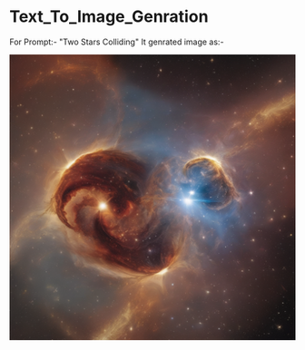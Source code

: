 # Text_To_Image_Genration

For Prompt:- "Two Stars Colliding"
It genrated image as:-

![Alt text](https://github.com/aryan7701/Text_To_Image_Genration/blob/main/TwoStarsColliding.png)
